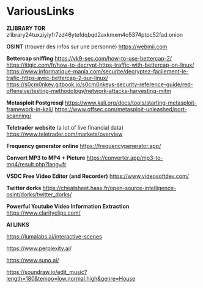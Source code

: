 # VariousLinks

**ZLIBRARY TOR**
zlibrary24tuxziyiyfr7zd46ytefdqbqd2axkmxm4o5374ptpc52fad.onion

**OSINT** (trouver des infos sur une personne)
https://webmii.com

**Bettercap sniffing**
https://vk9-sec.com/how-to-use-bettercap-2/
https://itigic.com/fr/how-to-decrypt-https-traffic-with-bettercap-on-linux/
https://www.informatique-mania.com/securite/decryptez-facilement-le-trafic-https-avec-bettercap-2-sur-linux/
https://s0cm0nkey.gitbook.io/s0cm0nkeys-security-reference-guide/red-offensive/testing-methodology/network-attacks-harvesting-mitm

**Metasploit Postgresql**
https://www.kali.org/docs/tools/starting-metasploit-framework-in-kali/
https://www.offsec.com/metasploit-unleashed/port-scanning/

**Teletrader website** (a lot of live financial data)
https://www.teletrader.com/markets/overview

**Frequency generator online**
https://frequencygenerator.app/

**Convert MP3 to MP4 + Picture**
https://converter.app/mp3-to-mp4/result.php?lang=fr

**VSDC Free Video Editor (and Recorder)**
https://www.videosoftdev.com/

**Twitter dorks**
https://cheatsheet.haax.fr/open-source-intelligence-osint/dorks/twitter_dorks/

**Powerful Youtube Video Information Extraction** https://www.clarityclips.com/

**AI LINKS**

https://lumalabs.ai/interactive-scenes

https://www.perplexity.ai/

https://www.suno.ai/

https://soundraw.io/edit_music?length=180&tempo=low,normal,high&genre=House




